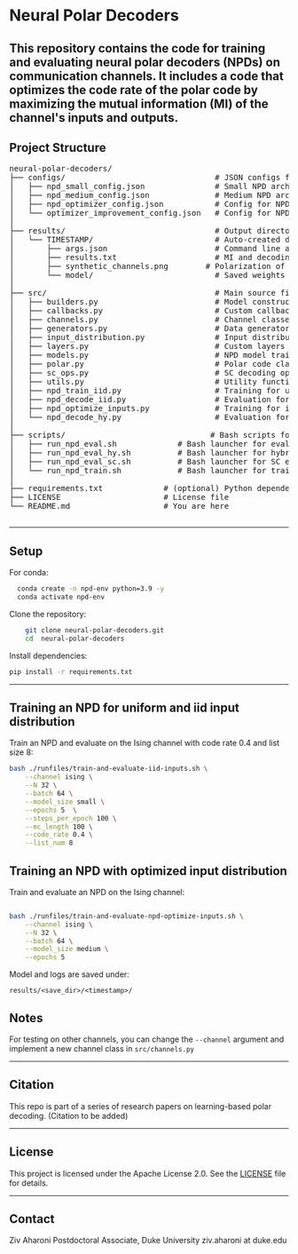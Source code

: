 # Neural Polar Decoders

This repository contains the code for training and evaluating neural polar decoders (NPDs) on communication channels. 
It includes a code that optimizes the code rate of the polar code by maximizing the mutual information (MI) of the channel's inputs and outputs.
---

## Project Structure

<pre>
neural-polar-decoders/
├── configs/                                # JSON configs for model and optimizer
│   ├── npd_small_config.json               # Small NPD architecture
│   ├── npd_medium_config.json              # Medium NPD architecture
│   ├── npd_optimizer_config.json           # Config for NPD estimation optimizer
│   └── optimizer_improvement_config.json   # Config for NPD improvement optimizer
│
├── results/                                # Output directory for runs
│   └── TIMESTAMP/                          # Auto-created directory for each run
│       ├── args.json                       # Command line arguments
│       ├── results.txt                     # MI and decoding results
│       ├── synthetic_channels.png        # Polarization of synthetic channels
│       └── model/                          # Saved weights
│
├── src/                                    # Main source files
│   ├── builders.py                         # Model constructor functions
│   ├── callbacks.py                        # Custom callbacks for training
│   ├── channels.py                         # Channel classes
│   ├── generators.py                       # Data generators
│   ├── input_distribution.py               # Input distribution class for code rate optimization
│   ├── layers.py                           # Custom layers for NPD
│   ├── models.py                           # NPD model training classes
│   ├── polar.py                            # Polar code classes
│   ├── sc_ops.py                           # SC decoding operations
│   ├── utils.py                            # Utility functions
│   ├── npd_train_iid.py                    # Training for uniform and iid input distribution
│   ├── npd_decode_iid.py                   # Evaluation for uniform and iid input distribution
│   ├── npd_optimize_inputs.py              # Training for input distribution optimization
│   └── npd_decode_hy.py                    # Evaluation for optimized input distribution
│
├── scripts/                               # Bash scripts for training and evaluation
│   ├── run_npd_eval.sh             # Bash launcher for evaluation
│   ├── run_npd_eval_hy.sh          # Bash launcher for hybrid evaluation
│   ├── run_npd_eval_sc.sh          # Bash launcher for SC evaluation
│   └── run_npd_train.sh            # Bash launcher for training
│
├── requirements.txt             # (optional) Python dependencies
├── LICENSE                      # License file
└── README.md                    # You are here 

</pre>

---

## Setup

For conda:

```bash
  conda create -n npd-env python=3.9 -y
  conda activate npd-env
```
Clone the repository:
```bash
    git clone neural-polar-decoders.git
    cd  neural-polar-decoders 
```

Install dependencies:

```bash
pip install -r requirements.txt
```



---

## Training an NPD for uniform and iid input distribution

Train an NPD and evaluate on the Ising channel with code rate 0.4 and list size 8:
```bash
bash ./runfiles/train-and-evaluate-iid-inputs.sh \
    --channel ising \
    --N 32 \
    --batch 64 \
    --model_size small \
    --epochs 5	\
    --steps_per_epoch 100 \
    --mc_length 100 \
    --code_rate 0.4 \
    --list_num 8
```

## Training an NPD with optimized input distribution

Train and evaluate an NPD on the Ising channel:
```bash

bash ./runfiles/train-and-evaluate-npd-optimize-inputs.sh \
	--channel ising \
	--N 32 \
	--batch 64 \
	--model_size medium \
	--epochs 5	
```

Model and logs are saved under:

```
results/<save_dir>/<timestamp>/
```

## Notes

For testing on other channels, you can change the `--channel` argument and implement a new channel class in `src/channels.py`

---

## Citation

This repo is part of a series of research papers on learning-based polar decoding.
(Citation to be added)

---

## License

This project is licensed under the Apache License 2.0. See the [LICENSE](./LICENSE) file for details.

---
## Contact

Ziv Aharoni
Postdoctoral Associate, Duke University
ziv.aharoni at duke.edu